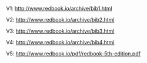 V1: http://www.redbook.io/archive/bib1.html

V2: http://www.redbook.io/archive/bib2.html

V3: http://www.redbook.io/archive/bib3.html

V4: http://www.redbook.io/archive/bib4.html

V5: http://www.redbook.io/pdf/redbook-5th-edition.pdf